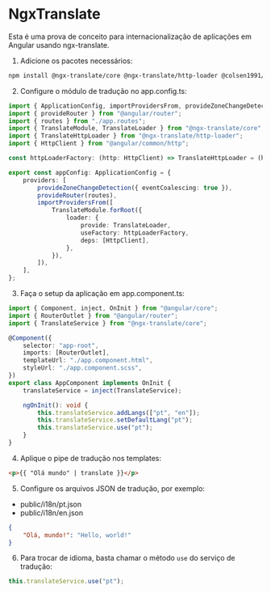 # NgxTranslate

Esta é uma prova de conceito para internacionalização de aplicações em Angular usando ngx-translate.

1. Adicione os pacotes necessários:

```bash
npm install @ngx-translate/core @ngx-translate/http-loader @colsen1991/ngx-translate-extract-marker
```

2. Configure o módulo de tradução no app.config.ts:

```typescript
import { ApplicationConfig, importProvidersFrom, provideZoneChangeDetection } from "@angular/core";
import { provideRouter } from "@angular/router";
import { routes } from "./app.routes";
import { TranslateModule, TranslateLoader } from "@ngx-translate/core";
import { TranslateHttpLoader } from "@ngx-translate/http-loader";
import { HttpClient } from "@angular/common/http";

const httpLoaderFactory: (http: HttpClient) => TranslateHttpLoader = (http: HttpClient) => new TranslateHttpLoader(http, "./i18n/", ".json");

export const appConfig: ApplicationConfig = {
    providers: [
        provideZoneChangeDetection({ eventCoalescing: true }),
        provideRouter(routes),
        importProvidersFrom([
            TranslateModule.forRoot({
                loader: {
                    provide: TranslateLoader,
                    useFactory: httpLoaderFactory,
                    deps: [HttpClient],
                },
            }),
        ]),
    ],
};
```

3. Faça o setup da aplicação em app.component.ts:

```typescript
import { Component, inject, OnInit } from "@angular/core";
import { RouterOutlet } from "@angular/router";
import { TranslateService } from "@ngx-translate/core";

@Component({
    selector: "app-root",
    imports: [RouterOutlet],
    templateUrl: "./app.component.html",
    styleUrl: "./app.component.scss",
})
export class AppComponent implements OnInit {
    translateService = inject(TranslateService);

    ngOnInit(): void {
        this.translateService.addLangs(["pt", "en"]);
        this.translateService.setDefaultLang("pt");
        this.translateService.use("pt");
    }
}
```

4. Aplique o pipe de tradução nos templates:

```html
<p>{{ "Olá mundo" | translate }}</p>
```

5. Configure os arquivos JSON de tradução, por exemplo:

- public/i18n/pt.json
- public/i18n/en.json

```json
{
    "Olá, mundo!": "Hello, world!"
}
```

6. Para trocar de idioma, basta chamar o método `use` do serviço de tradução:

```typescript
this.translateService.use("pt");
```
